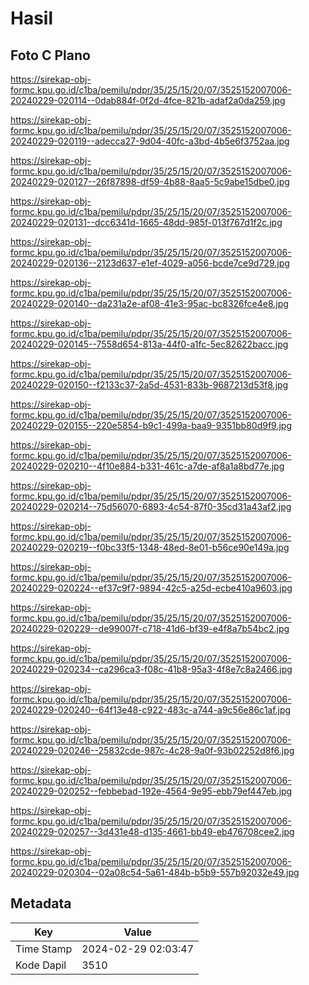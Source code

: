 # Hasil

## Foto C Plano

https://sirekap-obj-formc.kpu.go.id/c1ba/pemilu/pdpr/35/25/15/20/07/3525152007006-20240229-020114--0dab884f-0f2d-4fce-821b-adaf2a0da259.jpg

https://sirekap-obj-formc.kpu.go.id/c1ba/pemilu/pdpr/35/25/15/20/07/3525152007006-20240229-020119--adecca27-9d04-40fc-a3bd-4b5e6f3752aa.jpg

https://sirekap-obj-formc.kpu.go.id/c1ba/pemilu/pdpr/35/25/15/20/07/3525152007006-20240229-020127--26f87898-df59-4b88-8aa5-5c9abe15dbe0.jpg

https://sirekap-obj-formc.kpu.go.id/c1ba/pemilu/pdpr/35/25/15/20/07/3525152007006-20240229-020131--dcc6341d-1665-48dd-985f-013f767d1f2c.jpg

https://sirekap-obj-formc.kpu.go.id/c1ba/pemilu/pdpr/35/25/15/20/07/3525152007006-20240229-020136--2123d637-e1ef-4029-a056-bcde7ce9d729.jpg

https://sirekap-obj-formc.kpu.go.id/c1ba/pemilu/pdpr/35/25/15/20/07/3525152007006-20240229-020140--da231a2e-af08-41e3-95ac-bc8326fce4e8.jpg

https://sirekap-obj-formc.kpu.go.id/c1ba/pemilu/pdpr/35/25/15/20/07/3525152007006-20240229-020145--7558d654-813a-44f0-a1fc-5ec82622bacc.jpg

https://sirekap-obj-formc.kpu.go.id/c1ba/pemilu/pdpr/35/25/15/20/07/3525152007006-20240229-020150--f2133c37-2a5d-4531-833b-9687213d53f8.jpg

https://sirekap-obj-formc.kpu.go.id/c1ba/pemilu/pdpr/35/25/15/20/07/3525152007006-20240229-020155--220e5854-b9c1-499a-baa9-9351bb80d9f9.jpg

https://sirekap-obj-formc.kpu.go.id/c1ba/pemilu/pdpr/35/25/15/20/07/3525152007006-20240229-020210--4f10e884-b331-461c-a7de-af8a1a8bd77e.jpg

https://sirekap-obj-formc.kpu.go.id/c1ba/pemilu/pdpr/35/25/15/20/07/3525152007006-20240229-020214--75d56070-6893-4c54-87f0-35cd31a43af2.jpg

https://sirekap-obj-formc.kpu.go.id/c1ba/pemilu/pdpr/35/25/15/20/07/3525152007006-20240229-020219--f0bc33f5-1348-48ed-8e01-b56ce90e149a.jpg

https://sirekap-obj-formc.kpu.go.id/c1ba/pemilu/pdpr/35/25/15/20/07/3525152007006-20240229-020224--ef37c9f7-9894-42c5-a25d-ecbe410a9603.jpg

https://sirekap-obj-formc.kpu.go.id/c1ba/pemilu/pdpr/35/25/15/20/07/3525152007006-20240229-020229--de99007f-c718-41d6-bf39-e4f8a7b54bc2.jpg

https://sirekap-obj-formc.kpu.go.id/c1ba/pemilu/pdpr/35/25/15/20/07/3525152007006-20240229-020234--ca296ca3-f08c-41b8-95a3-4f8e7c8a2466.jpg

https://sirekap-obj-formc.kpu.go.id/c1ba/pemilu/pdpr/35/25/15/20/07/3525152007006-20240229-020240--64f13e48-c922-483c-a744-a9c56e86c1af.jpg

https://sirekap-obj-formc.kpu.go.id/c1ba/pemilu/pdpr/35/25/15/20/07/3525152007006-20240229-020246--25832cde-987c-4c28-9a0f-93b02252d8f6.jpg

https://sirekap-obj-formc.kpu.go.id/c1ba/pemilu/pdpr/35/25/15/20/07/3525152007006-20240229-020252--febbebad-192e-4564-9e95-ebb79ef447eb.jpg

https://sirekap-obj-formc.kpu.go.id/c1ba/pemilu/pdpr/35/25/15/20/07/3525152007006-20240229-020257--3d431e48-d135-4661-bb49-eb476708cee2.jpg

https://sirekap-obj-formc.kpu.go.id/c1ba/pemilu/pdpr/35/25/15/20/07/3525152007006-20240229-020304--02a08c54-5a61-484b-b5b9-557b92032e49.jpg


## Metadata

| Key        | Value               |
| ---------- | ------------------- |
| Time Stamp | 2024-02-29 02:03:47 |
| Kode Dapil | 3510                |



